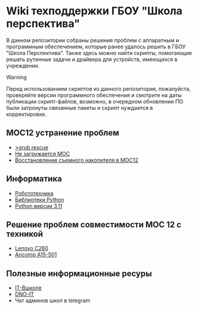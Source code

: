 # Wiki техподдержки ГБОУ "Школа перспектива"
В данном репозитории собраны решения проблем с аппаратным и программным обеспечением, которые ранее удалось решить в ГБОУ "Школа Перспектива". Также здесь можно найти скрипты, помогающие решать рутинные задачи и драйвера для устройств, имеющихся в учреждении.

> [!WARNING]
> Перед использованием скриптов из данного репозитория, пожалуйста, проверяйте версии программного обеспечения и смотрите на даты
публикации скрипт-файлов, возможно, в очередном обновлении ПО были затронуты связанные пакеты и скрипт нуждается в корректировке.

## МОС12 устранение проблем
- [>grub rescue](</Инструкции/grub-rescue.md>)  
- [Не загружается МОС](</Инструкции/не-загружается.md>)  
- [Восстановление съемного накопителя в МОС12](</Инструкции/ошибка-диска.md>)


## Информатика
- [Робототехника](</Инструкции/робототехника.md>)  
- [Библиотеки Python](</Инструкции/установка-библиотек-python.md>)
- [Python версии 3.11](</Инструкции/python-3.11.md>)


## Решение проблем совместимости МОС 12 с техникой
- [Lenovo C260](</Инструкции/моноблок-lenovo-c260.md>)
- [Ancomp A15-501](</Инструкции/ancomp-A15-501.md>)

## Полезные информационные ресуры
- [IT-Вшколе](https://it-help-school.ru/)  
- [DNO-IT](https://wiki.dno-it.ru/)  
- Чат админов школ в telegram  

